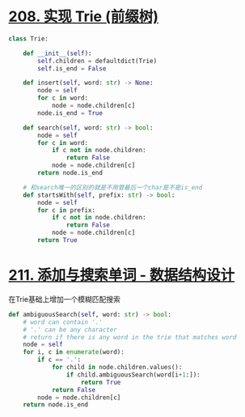 # [208. 实现 Trie (前缀树)](https://leetcode.cn/problems/implement-trie-prefix-tree/)
```python fold
class Trie:

    def __init__(self):
        self.children = defaultdict(Trie)
        self.is_end = False

    def insert(self, word: str) -> None:
        node = self
        for c in word:
            node = node.children[c]
        node.is_end = True

    def search(self, word: str) -> bool:
        node = self
        for c in word:
            if c not in node.children:
                return False
            node = node.children[c]
        return node.is_end

	# 和search唯一的区别的就是不用管最后一个char是不是is_end
    def startsWith(self, prefix: str) -> bool:
        node = self
        for c in prefix:
            if c not in node.children:
                return False
            node = node.children[c]
        return True
```

# [211. 添加与搜索单词 - 数据结构设计](https://leetcode.cn/problems/design-add-and-search-words-data-structure/)
在Trie基础上增加一个模糊匹配搜索
```python fold
def ambiguousSearch(self, word: str) -> bool:
	# word can contain '.'
	# '.' can be any character
	# return if there is any word in the trie that matches word
	node = self
	for i, c in enumerate(word):
		if c == '.':
			for child in node.children.values():
				if child.ambiguousSearch(word[i+1:]):
					return True
			return False
		node = node.children[c]
	return node.is_end
```